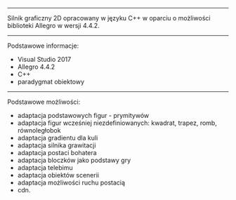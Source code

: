 *************************
Silnik graficzny 2D opracowany w języku C++ w oparciu o możliwości biblioteki Allegro w wersji 4.4.2.

*************************
Podstawowe informacje:
- Visual Studio 2017
- Allegro 4.4.2
- C++ 
- paradygmat obiektowy


*************************
Podstawowe możliwości:
- adaptacja podstawowych figur - prymitywów
- adaptacja figur wcześniej niezdefiniowanych: kwadrat, trapez, romb, równoległobok
- adaptacja gradientu dla kuli
- adaptacja silnika grawitacji
- adaptacja postaci bohatera
- adaptacja bloczków jako podstawy gry
- adaptacja telebimu
- adaptacja obiektów scenerii
- adaptacja możliwości ruchu postacią
- cdn.
